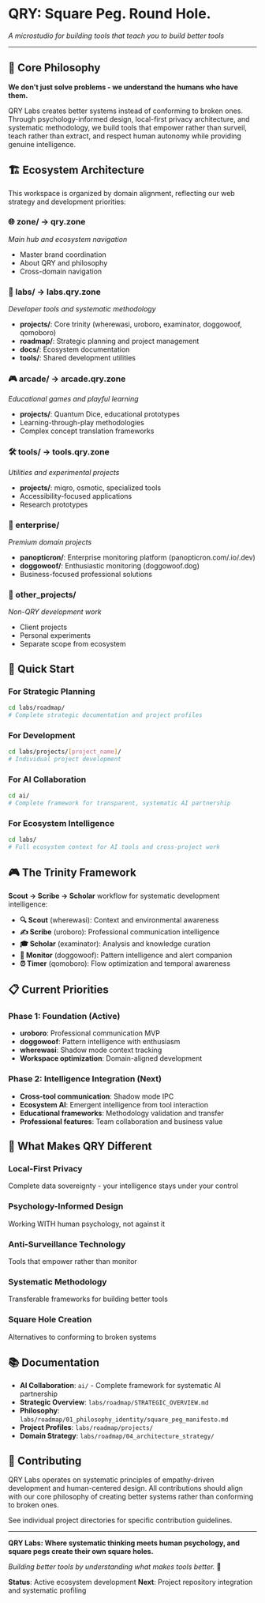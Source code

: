 # QRY: Square Peg. Round Hole.

*A microstudio for building tools that teach you to build better tools*

---

## 🎯 Core Philosophy

**We don't just solve problems - we understand the humans who have them.**

QRY Labs creates better systems instead of conforming to broken ones. Through psychology-informed design, local-first privacy architecture, and systematic methodology, we build tools that empower rather than surveil, teach rather than extract, and respect human autonomy while providing genuine intelligence.

## 🏗️ Ecosystem Architecture

This workspace is organized by domain alignment, reflecting our web strategy and development priorities:

### 🌐 zone/ → qry.zone
*Main hub and ecosystem navigation*
- Master brand coordination
- About QRY and philosophy
- Cross-domain navigation

### 🔬 labs/ → labs.qry.zone
*Developer tools and systematic methodology*
- **projects/**: Core trinity (wherewasi, uroboro, examinator, doggowoof, qomoboro)
- **roadmap/**: Strategic planning and project management
- **docs/**: Ecosystem documentation
- **tools/**: Shared development utilities

### 🎮 arcade/ → arcade.qry.zone
*Educational games and playful learning*
- **projects/**: Quantum Dice, educational prototypes
- Learning-through-play methodologies
- Complex concept translation frameworks

### 🛠️ tools/ → tools.qry.zone
*Utilities and experimental projects*
- **projects/**: miqro, osmotic, specialized tools
- Accessibility-focused applications
- Research prototypes

### 🏢 enterprise/
*Premium domain projects*
- **panopticron/**: Enterprise monitoring platform (panopticron.com/.io/.dev)
- **doggowoof/**: Enthusiastic monitoring (doggowoof.dog)
- Business-focused professional solutions

### 📁 other_projects/
*Non-QRY development work*
- Client projects
- Personal experiments
- Separate scope from ecosystem

## 🚀 Quick Start

### For Strategic Planning
```bash
cd labs/roadmap/
# Complete strategic documentation and project profiles
```

### For Development
```bash
cd labs/projects/[project_name]/
# Individual project development
```

### For AI Collaboration
```bash
cd ai/
# Complete framework for transparent, systematic AI partnership
```

### For Ecosystem Intelligence
```bash
cd labs/
# Full ecosystem context for AI tools and cross-project work
```

## 🎮 The Trinity Framework

**Scout → Scribe → Scholar** workflow for systematic development intelligence:

- **🔍 Scout** (wherewasi): Context and environmental awareness
- **✍️ Scribe** (uroboro): Professional communication intelligence
- **🎓 Scholar** (examinator): Analysis and knowledge curation
- **🚨 Monitor** (doggowoof): Pattern intelligence and alert companion
- **⏰ Timer** (qomoboro): Flow optimization and temporal awareness

## 📋 Current Priorities

### Phase 1: Foundation (Active)
- **uroboro**: Professional communication MVP
- **doggowoof**: Pattern intelligence with enthusiasm
- **wherewasi**: Shadow mode context tracking
- **Workspace optimization**: Domain-aligned development

### Phase 2: Intelligence Integration (Next)
- **Cross-tool communication**: Shadow mode IPC
- **Ecosystem AI**: Emergent intelligence from tool interaction
- **Educational frameworks**: Methodology validation and transfer
- **Professional features**: Team collaboration and business value

## 🌟 What Makes QRY Different

### **Local-First Privacy**
Complete data sovereignty - your intelligence stays under your control

### **Psychology-Informed Design**
Working WITH human psychology, not against it

### **Anti-Surveillance Technology**
Tools that empower rather than monitor

### **Systematic Methodology**
Transferable frameworks for building better tools

### **Square Hole Creation**
Alternatives to conforming to broken systems

## 📚 Documentation

- **AI Collaboration**: `ai/` - Complete framework for systematic AI partnership
- **Strategic Overview**: `labs/roadmap/STRATEGIC_OVERVIEW.md`
- **Philosophy**: `labs/roadmap/01_philosophy_identity/square_peg_manifesto.md`
- **Project Profiles**: `labs/roadmap/projects/`
- **Domain Strategy**: `labs/roadmap/04_architecture_strategy/`

## 🤝 Contributing

QRY Labs operates on systematic principles of empathy-driven development and human-centered design. All contributions should align with our core philosophy of creating better systems rather than conforming to broken ones.

See individual project directories for specific contribution guidelines.

---

**QRY Labs: Where systematic thinking meets human psychology, and square pegs create their own square holes.**

*Building better tools by understanding what makes tools better.* 🔄

**Status**: Active ecosystem development
**Next**: Project repository integration and systematic profiling
